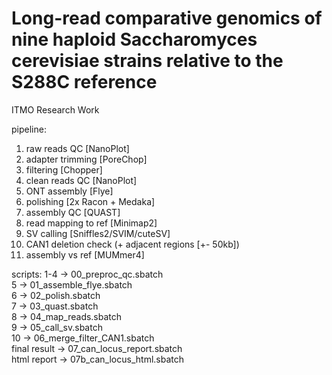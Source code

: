 # Long-read comparative genomics of nine haploid Saccharomyces cerevisiae strains relative to the S288C reference
ITMO Research Work

pipeline:
1) raw reads QC [NanoPlot]
2) adapter trimming [PoreChop]
3) filtering [Chopper]
4) clean reads QC [NanoPlot]
5) ONT assembly [Flye]
6) polishing [2x Racon + Medaka]
7) assembly QC [QUAST]
8) read mapping to ref [Minimap2] 
9) SV calling [Sniffles2/SVIM/cuteSV]
10) CAN1 deletion check (+ adjacent regions [+- 50kb])
11) assembly vs ref [MUMmer4]

scripts:
1-4 -> 00_preproc_qc.sbatch  
5 -> 01_assemble_flye.sbatch  
6 -> 02_polish.sbatch  
7 -> 03_quast.sbatch  
8 -> 04_map_reads.sbatch  
9 -> 05_call_sv.sbatch   
10 -> 06_merge_filter_CAN1.sbatch  
final result -> 07_can_locus_report.sbatch  
html report -> 07b_can_locus_html.sbatch  

